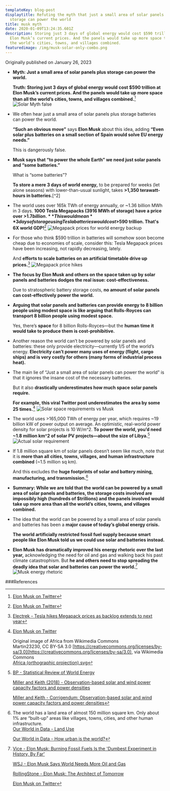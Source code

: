 ```yaml
---
templateKey: blog-post
displaytitle: Refuting the myth that just a small area of solar panels plus
  storage can power the world
title: musk myth
date: 2020-01-09T13:24:35.601Z
description: Storing just 3 days of global energy would cost $590 trillion at
  Elon Musk’s current prices. And the panels would take up more space than all
  the world’s cities, towns, and villages combined.
featuredimage: /img/musk-solar-only-combo.png
---
```

Originally published on January 26, 2023

- **Myth: Just a small area of solar panels plus storage can power the world.**

    **Truth: Storing just 3 days of global energy would cost $590 trillion at Elon Musk’s current prices. And the panels would take up more space than all the world’s cities, towns, and villages combined.**[^1]
    ![Solar Myth false](/img/musk-solar-only-false-2.png)

- We often hear just a small area of solar panels plus storage batteries can power the world.

    **“Such an obvious move”** says **Elon Musk** about this idea, adding **“Even solar plus batteries on a small section of Spain would solve EU energy needs.”**

    This is dangerously false.

- **Musk says that “to power the whole Earth” we need just solar panels and “some batteries.”**

    What is “some batteries”?

    **To store a mere 3 days of world energy,** to be prepared for weeks (let alone seasons) with lower-than-usual sunlight, takes **>1,350 terawatt-hours in batteries.**[^2]

- The world uses over 165k TWh of energy annually, or ~1.36 billion MWh in 3 days. **1000 Tesla Megapacks (3916 MWh of storage) have a price over >$1.7 billion.** This would mean **3 days of storage using Tesla batteries would cost >$590 trillion. That's 6X world GDP!**[^3]
    ![Megapack prices for world energy backup](/img/tesla-1000-megapacks-calc-v2.png)

- For those who think $590 trillion in batteries will somehow soon become cheap due to economies of scale, consider this: Tesla Megapack prices have been increasing, not rapidly decreasing, lately.

    And **efforts to scale batteries on an artificial timetable drive up prices.**[^4]
    ![Megapack price hikes](/img/electrek-megapack-prices.png)

- **The focus by Elon Musk and others on the space taken up by solar panels and batteries dodges the real issue: cost-effectiveness.**

    Due to stratospheric battery storage costs, **no amount of solar panels can cost-effectively power the world.**

- **Arguing that solar panels and batteries can provide energy to 8 billion people using modest space is like arguing that Rolls-Royces can transport 8 billion people using modest space.**

    Yes, there’s **space** for 8 billion Rolls-Royces—but the **human time it would take to produce them is cost-prohibitive.**

- Another reason the world can’t be powered by solar panels and batteries: these only provide electricity—currently 1/5 of the world’s energy. **Electricity can’t power many uses of energy (flight, cargo ships) and is very costly for others (many forms of industrial process heat).**

- The main lie of “Just a small area of solar panels can power the world” is that it ignores the insane cost of the necessary batteries.

    But it also **drastically underestimates how much space solar panels require.**

    **For example, this viral Twitter post underestimates the area by some 25 times.**[^5]
    ![Solar space requirements vs Musk](/img/musk-solar-only-combo.png)

- The world uses >165,000 TWh of energy per year, which requires ~19 billion kW of power output on average. An optimistic, real-world power density for solar projects is 10 W/m^2. **To power the world, you’d need ~1.8 million km^2 of solar PV projects—about the size of Libya.**[^6]
    ![Actual solar requirement](/img/real-solar-requirements.png)

- If 1.8 million square km of solar panels doesn’t seem like much, note that it is **more than all cities, towns, villages, and human infrastructure combined** (~1.5 million sq km).

    And this excludes the **huge footprints of solar and battery mining, manufacturing, and transmission.**[^7]

- **Summary: While we are told that the world can be powered by a small area of solar panels and batteries, the storage costs involved are impossibly high (hundreds of $trillions) and the panels involved would take up more area than all the world’s cities, towns, and villages combined.**

- The idea that the world can be powered by a small area of solar panels and batteries has been a **major cause of today’s global energy crisis.**

    **The world artificially restricted fossil fuel supply because smart people like Elon Musk told us we could use solar and batteries instead.**

- **Elon Musk has dramatically improved his energy rhetoric over the last year,** acknowledging the need for oil and gas and walking back his past climate catastrophism. But **he and others need to stop spreading the deadly idea that solar and batteries can power the world.**[^8]
    ![Musk energy rhetoric](/img/musk-rethoric.png)


###References

[^1]: [Elon Musk on Twitter](https://twitter.com/elonmusk/status/1607966762968154115)

[^3]: [Elon Musk on Twitter](https://twitter.com/elonmusk/status/1386815954181632000)

[^3]:
    [BP - Statistical Review of World Energy](https://www.bp.com/en/global/corporate/energy-economics/statistical-review-of-world-energy.html)

    [Tesla - Order Megapack](https://www.tesla.com/megapack/design)

    [World Bank Data - GDP (Current $US)](https://data.worldbank.org/indicator/NY.GDP.MKTP.CD)

[^4]: [Electrek - Tesla hikes Megapack prices as backlog extends to next year](https://electrek.co/2022/03/21/tesla-hikes-megapack-prices-backlog-extends/)

[^5]:
    [Elon Musk on Twitter](https://twitter.com/elonmusk/status/1607966762968154115)

    Original image of Africa from Wikimedia Commons\
    Martin23230, CC BY-SA 3.0 [https://creativecommons.org/licenses/by-sa/3.0](https://creativecommons.org/licenses/by-sa/3.0), via Wikimedia Commons\
    [Africa (orthographic projection).svg](https://commons.wikimedia.org/wiki/File:Africa_(orthographic_projection).svg)

[^6]:
    [BP - Statistical Review of World Energy](https://www.bp.com/en/global/corporate/energy-economics/statistical-review-of-world-energy.html)

    [Miller and Keith (2018) - Observation-based solar and wind power capacity factors and power densities](https://iopscience.iop.org/article/10.1088/1748-9326/aae102)

    [Miller and Keith - Corrigendum: Observation-based solar and wind power capacity factors and power densities](https://iopscience.iop.org/article/10.1088/1748-9326/aaf9cf)

[^7]:
    The world has a land area of almost 150 million square km. Only about 1% are “built-up” areas like villages, towns, cities, and other human infrastructure.\
    [Our World in Data - Land Use](https://ourworldindata.org/land-use)

    [Our World in Data - How urban is the world?](https://ourworldindata.org/how-urban-is-the-world)

[^8]:
    [Vice - Elon Musk: Burning Fossil Fuels Is the 'Dumbest Experiment in History, By Far'](https://www.vice.com/en/article/4x3pmn/elon-musk-burning-fossil-fuels-is-the-dumbest-experiment-in-history-by-far)

    [WSJ - Elon Musk Says World Needs More Oil and Gas](https://www.wsj.com/articles/elon-musk-says-world-needs-more-oil-and-gas-11661772916)

    [RollingStone - Elon Musk: The Architect of Tomorrow](https://www.rollingstone.com/culture/culture-features/elon-musk-the-architect-of-tomorrow-120850/)

    [Elon Musk on Twitter](https://twitter.com/elonmusk/status/1563020169160851456)
